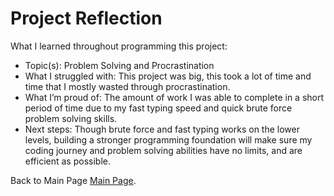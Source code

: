 # Project Reflection
What I learned throughout programming this project:

- Topic(s): Problem Solving and Procrastination
- What I struggled with: This project was big, this took a lot of time and time that I mostly wasted through procrastination.
- What I’m proud of: The amount of work I was able to complete in a short period of time due to my fast typing speed and quick brute force problem solving skills.
- Next steps: Though brute force and fast typing works on the lower levels, building a stronger programming foundation will make sure my coding journey and problem solving abilities have no limits, and are efficient as possible.

Back to Main Page [Main Page](.index.md). 
